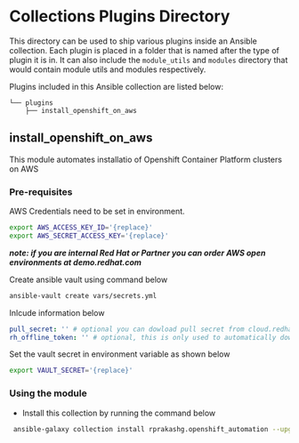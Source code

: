 # Collections Plugins Directory
This directory can be used to ship various plugins inside an Ansible collection. Each plugin is placed in a folder that
is named after the type of plugin it is in. It can also include the `module_utils` and `modules` directory that
would contain module utils and modules respectively.

Plugins included in this Ansible collection are listed below:

```
└── plugins
    ├── install_openshift_on_aws
```

## install_openshift_on_aws
This module automates installatio of Openshift Container Platform clusters on AWS

### Pre-requisites
AWS Credentials need to be set in environment. 

```sh
export AWS_ACCESS_KEY_ID='{replace}'
export AWS_SECRET_ACCESS_KEY='{replace}'
```

***note: if you are internal Red Hat or Partner you can order AWS open environments at demo.redhat.com***

Create ansible vault using command below

```sh
ansible-vault create vars/secrets.yml
```

Inlcude information below 

```yaml
pull_secret: '' # optional you can dowload pull secret from cloud.redhat.com openshift/downloads
rh_offline_token: '' # optional, this is only used to automatically download pull secret from openshift downloads at console.redhat.com
```

Set the vault secret in environment variable as shown below

```sh
export VAULT_SECRET='{replace}'
```

### Using the module
* Install this collection by running the command below

```sh
 ansible-galaxy collection install rprakashg.openshift_automation --upgrade 
```


